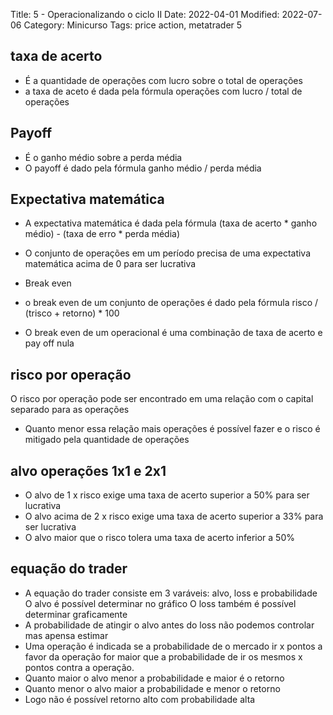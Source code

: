 Title: 5 - Operacionalizando o ciclo II
Date: 2022-04-01
Modified: 2022-07-06
Category: Minicurso
Tags: price action, metatrader 5

## taxa de acerto
* É a quantidade de operações com lucro sobre o total de operações 
* a taxa de aceto é dada pela fórmula operações com lucro / total de operações


## Payoff

* É o ganho médio sobre a perda média
* O payoff é dado pela fórmula ganho médio / perda média


## Expectativa matemática

* A expectativa matemática é dada pela fórmula (taxa de acerto * ganho médio) - (taxa de erro * perda média)
* O conjunto de operações em um período precisa de uma expectativa matemática acima de 0  para ser lucrativa

* Break even

* o break even de um conjunto de operações é dado pela fórmula risco / (trisco + retorno) * 100
* O break even de um operacional é uma combinação de taxa de acerto e pay off nula



## risco por operação

O risco por operação pode ser encontrado em uma relação com o capital separado para as operações
* Quanto menor essa relação mais operações é possível fazer e o risco é mitigado pela quantidade de operações


## alvo operações 1x1 e 2x1
* O alvo de 1 x risco exige uma taxa de acerto superior a 50% para ser lucrativa
* O alvo acima de 2 x risco exige uma taxa de acerto superior a 33% para ser lucrativa
* O alvo maior que o risco tolera uma taxa de acerto inferior a 50%




## equação do trader

* A equação do trader consiste em 3 varáveis: alvo, loss e probabilidade
O alvo é possível determinar no gráfico
O loss também é possível determinar graficamente
* A probabilidade de atingir o alvo antes do loss não podemos controlar mas apensa estimar
* Uma operação é indicada se a probabilidade de o mercado ir x pontos a favor da operação for maior que a probabilidade de ir os mesmos x pontos contra a operação.
* Quanto maior o alvo menor a probabilidade e maior é o retorno
* Quanto menor o alvo maior a probabilidade e menor o retorno
* Logo não é possível retorno alto com probabilidade alta





